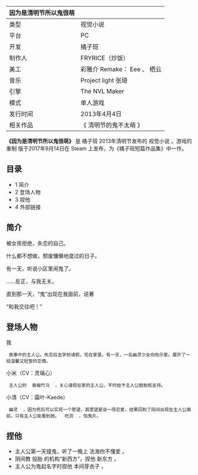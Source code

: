 |  因为是清明节所以鬼很萌  ||
|---|---|
|类型  |  视觉小说   |
|平台  |  PC   |
|开发  |  橘子班   |
|制作人  |  FRYRICE（炒饭）   |
|美工  |  彩雅介  Remake：  Eee  、  栖云   |
|音乐  |  Project light 张琦   |
|引擎  |  The NVL Maker   |
|模式  |  单人游戏   |
|发行时间  |  2013年4月4日   |
|相关作品  |  《  清明节的鬼不太萌  》   |
  
**《因为是清明节所以鬼很萌》** 是  橘子班  2013年清明节发布的  视觉小说  。游戏的  重制  版于2017年9月14日在  Steam
上发布，为《橘子班短篇作品集》中一作。

##  目录

  * 1  简介 
  * 2  登场人物 
  * 3  捏他 
  * 4  外部链接 

##  简介

被女孩拒绝，失恋的自己。

什么都不想做，颓废慵懒地度过的日子。

有一天，听说小区里闹鬼了。

……反正，与我无关。

直到那一天，“鬼”出现在我面前，说著

“和我交往吧！”

##  登场人物

我

     故事中的主人公。失恋后去学校请假，宅在家里。有一天，一名幽灵少女向他示爱。展开了一段温馨又短暂的恋情。 

  

小米（CV：灵璃心）

     主人公的  青梅竹马  ，关心请假在家的主人公。不时给予主人公鼓励和支持。 

  

小清（CV：霜叶-Kaede）

     幽灵  ，因为死后可以实现一个愿望，其愿望是谈一场恋爱，结果回到了阳间出现在主人公面前。只有主人公能看到她。  吃货  ，怕鬼片。 

##  捏他

  * 主人公第一天撞鬼，听了一晚上  法海你不懂爱  。 
  * 阴间教  投胎  的机构“新西方”，捏他  新东方  。 
  * 主人公为鬼起名字时捏他  本间芽衣子  。 